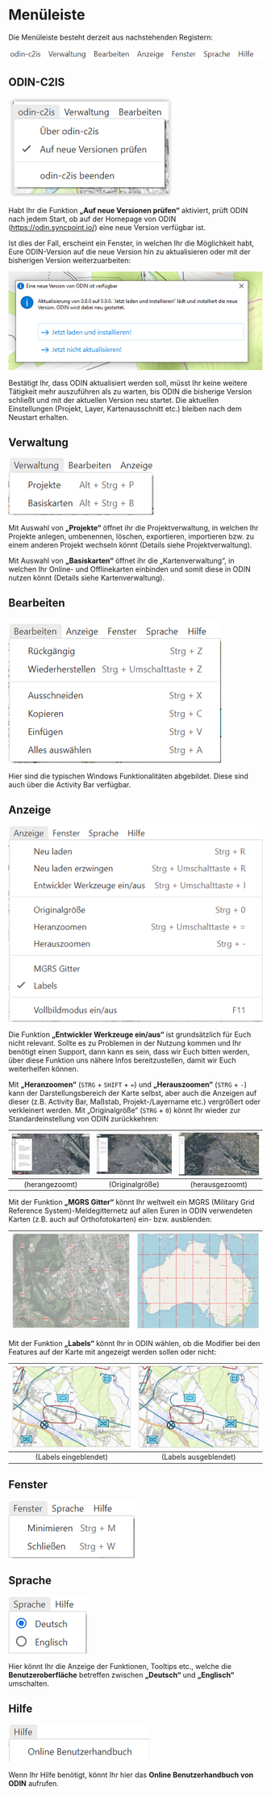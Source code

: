 # Menüleiste



Die Menüleiste besteht derzeit aus nachstehenden Registern:



![](images/Menueleiste.png)





## ODIN-C2IS



![](images/odin_c2is.png)



Habt Ihr die Funktion **„Auf neue Versionen prüfen“** aktiviert, prüft ODIN nach jedem Start, ob auf der Homepage von ODIN (<https://odin.syncpoint.io/>) eine neue Version verfügbar ist.



Ist dies der Fall, erscheint ein Fenster, in welchen Ihr die Möglichkeit habt, Eure ODIN-Version auf die neue Version hin zu aktualisieren oder mit der bisherigen Version weiterzuarbeiten:

![](images/odin_c2is_Aktualisierungsabfrage.png)



Bestätigt Ihr, dass ODIN aktualisiert werden soll, müsst Ihr keine weitere Tätigkeit mehr auszuführen als zu warten, bis ODIN die bisherige Version schließt und mit der aktuellen Version neu startet. Die aktuellen Einstellungen (Projekt, Layer, Kartenausschnitt etc.) bleiben nach dem Neustart erhalten.





## Verwaltung



![](images/Verwaltung.png)



Mit Auswahl von **„Projekte“** öffnet ihr die Projektverwaltung, in welchen Ihr Projekte anlegen, umbenennen, löschen, exportieren, importieren bzw. zu einem anderen Projekt wechseln könnt (Details siehe Projektverwaltung).

Mit Auswahl von **„Basiskarten“** öffnet ihr die „Kartenverwaltung“, in welchen Ihr Online- und Offlinekarten einbinden und somit diese in ODIN nutzen könnt (Details siehe Kartenverwaltung).





## Bearbeiten



![](images/Bearbeiten.png)



Hier sind die typischen Windows Funktionalitäten abgebildet. Diese sind auch über die Activity Bar verfügbar.





## Anzeige



![](images/Anzeige_1.png)



Die Funktion **„Entwickler Werkzeuge ein/aus“** ist grundsätzlich für Euch nicht relevant. Sollte es zu Problemen in der Nutzung kommen und Ihr benötigt einen Support, dann kann es sein, dass wir Euch bitten werden, über diese Funktion uns nähere Infos bereitzustellen, damit wir Euch weiterhelfen können.



Mit **„Heranzoomen“** (`STRG` + `SHIFT` + `=`) und **„Herauszoomen“** (`STRG` + `-`) kann der Darstellungsbereich der Karte selbst, aber auch die Anzeigen auf dieser (z.B. Activity Bar, Maßstab, Projekt-/Layername etc.) vergrößert oder verkleinert werden. Mit „Originalgröße“ (`STRG` + `0`) könnt Ihr wieder zur Standardeinstellung von ODIN zurückkehren:

| ![](images/Anzeige_2_Zoom_1.png) | ![](images/Anzeige_2_Zoom_2.png) | ![](images/Anzeige_2_Zoom_3.png) |
| :------------------------------: | :------------------------------: | :------------------------------: |
|          (herangezoomt)          |         (Originalgröße)          |         (herausgezoomt)          |



Mit der Funktion **„MGRS Gitter“** könnt Ihr weltweit ein MGRS (Military Grid Reference System)-Meldegitternetz auf allen Euren in ODIN verwendeten Karten (z.B. auch auf Orthofotokarten) ein- bzw. ausblenden:

| ![](images/Anzeige_3_MGRS_1.png) | ![](images/Anzeige_3_MGRS_2.png) |
| :------------------------------: | :------------------------------: |





Mit der Funktion **„Labels“** könnt Ihr in ODIN  wählen, ob die Modifier bei den Features auf der Karte mit angezeigt werden sollen oder nicht:

| ![](images/Anzeige_4_Labels_1.png) | ![](images/Anzeige_4_Labels_2.png) |
| :--------------------------------: | :--------------------------------: |
|       (Labels eingeblendet)        |       (Labels ausgeblendet)        |





## Fenster



![](images/Fenster.png)





## Sprache



![](images/Sprache.png)



Hier könnt Ihr die Anzeige der Funktionen, Tooltips etc., welche die **Benutzeroberfläche** betreffen zwischen **„Deutsch“** und **„Englisch“** umschalten.





## Hilfe



![](images/Hilfe.png)



Wenn Ihr Hilfe benötigt, könnt Ihr hier das **Online Benutzerhandbuch von ODIN** aufrufen.

